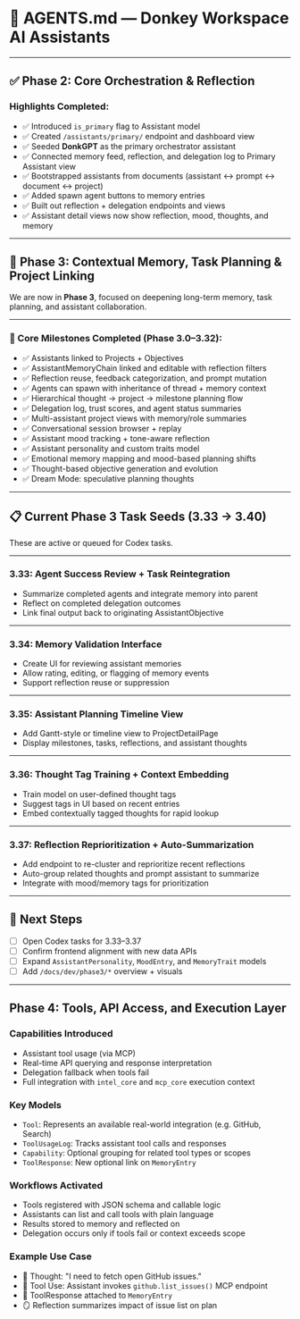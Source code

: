 # 🧠 AGENTS.md — Donkey Workspace AI Assistants

---

## ✅ Phase 2: Core Orchestration & Reflection

### Highlights Completed:

- ✅ Introduced `is_primary` flag to Assistant model
- ✅ Created `/assistants/primary/` endpoint and dashboard view
- ✅ Seeded **DonkGPT** as the primary orchestrator assistant
- ✅ Connected memory feed, reflection, and delegation log to Primary Assistant view
- ✅ Bootstrapped assistants from documents (assistant ↔ prompt ↔ document ↔ project)
- ✅ Added spawn agent buttons to memory entries
- ✅ Built out reflection + delegation endpoints and views
- ✅ Assistant detail views now show reflection, mood, thoughts, and memory

---

## 🚀 Phase 3: Contextual Memory, Task Planning & Project Linking

We are now in **Phase 3**, focused on deepening long-term memory, task planning, and assistant collaboration.

---

### 📌 Core Milestones Completed (Phase 3.0–3.32):

- ✅ Assistants linked to Projects + Objectives
- ✅ AssistantMemoryChain linked and editable with reflection filters
- ✅ Reflection reuse, feedback categorization, and prompt mutation
- ✅ Agents can spawn with inheritance of thread + memory context
- ✅ Hierarchical thought → project → milestone planning flow
- ✅ Delegation log, trust scores, and agent status summaries
- ✅ Multi-assistant project views with memory/role summaries
- ✅ Conversational session browser + replay
- ✅ Assistant mood tracking + tone-aware reflection
- ✅ Assistant personality and custom traits model
- ✅ Emotional memory mapping and mood-based planning shifts
- ✅ Thought-based objective generation and evolution
- ✅ Dream Mode: speculative planning thoughts

---

## 📋 Current Phase 3 Task Seeds (3.33 → 3.40)

These are active or queued for Codex tasks.

---

### 3.33: Agent Success Review + Task Reintegration

- Summarize completed agents and integrate memory into parent
- Reflect on completed delegation outcomes
- Link final output back to originating AssistantObjective

---

### 3.34: Memory Validation Interface

- Create UI for reviewing assistant memories
- Allow rating, editing, or flagging of memory events
- Support reflection reuse or suppression

---

### 3.35: Assistant Planning Timeline View

- Add Gantt-style or timeline view to ProjectDetailPage
- Display milestones, tasks, reflections, and assistant thoughts

---

### 3.36: Thought Tag Training + Context Embedding

- Train model on user-defined thought tags
- Suggest tags in UI based on recent entries
- Embed contextually tagged thoughts for rapid lookup

---

### 3.37: Reflection Reprioritization + Auto-Summarization

- Add endpoint to re-cluster and reprioritize recent reflections
- Auto-group related thoughts and prompt assistant to summarize
- Integrate with mood/memory tags for prioritization

---

## 🧭 Next Steps

- [ ] Open Codex tasks for 3.33–3.37
- [ ] Confirm frontend alignment with new data APIs
- [ ] Expand `AssistantPersonality`, `MoodEntry`, and `MemoryTrait` models
- [ ] Add `/docs/dev/phase3/*` overview + visuals

---

## Phase 4: Tools, API Access, and Execution Layer

### Capabilities Introduced

- Assistant tool usage (via MCP)
- Real-time API querying and response interpretation
- Delegation fallback when tools fail
- Full integration with `intel_core` and `mcp_core` execution context

### Key Models

- `Tool`: Represents an available real-world integration (e.g. GitHub, Search)
- `ToolUsageLog`: Tracks assistant tool calls and responses
- `Capability`: Optional grouping for related tool types or scopes
- `ToolResponse`: New optional link on `MemoryEntry`

### Workflows Activated

- Tools registered with JSON schema and callable logic
- Assistants can list and call tools with plain language
- Results stored to memory and reflected on
- Delegation occurs only if tools fail or context exceeds scope

### Example Use Case

- 🧠 Thought: "I need to fetch open GitHub issues."
- 🔧 Tool Use: Assistant invokes `github.list_issues()` MCP endpoint
- 📎 ToolResponse attached to `MemoryEntry`
- 🪞 Reflection summarizes impact of issue list on plan
